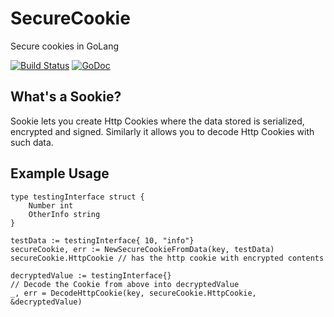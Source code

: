 # SecureCookie
Secure cookies in GoLang

[![Build Status](https://travis-ci.org/WastedCode/sookie.svg)](https://travis-ci.org/WastedCode/sookie) [![GoDoc](https://godoc.org/github.com/WastedCode/sookie?status.svg)](https://godoc.org/github.com/WastedCode/sookie)

## What's a Sookie?
Sookie lets you create Http Cookies where the data stored is serialized, encrypted and signed.
Similarly it allows you to decode Http Cookies with such data.

## Example Usage
```
type testingInterface struct {
    Number int
    OtherInfo string
}

testData := testingInterface{ 10, "info"}
secureCookie, err := NewSecureCookieFromData(key, testData)
secureCookie.HttpCookie // has the http cookie with encrypted contents

decryptedValue := testingInterface{}
// Decode the Cookie from above into decryptedValue
_, err = DecodeHttpCookie(key, secureCookie.HttpCookie, &decryptedValue)
```


